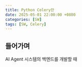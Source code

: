 ```yaml
---
title: Python Celery란
date: 2025-05-01 22:00:00 +0800
categories: [SW]
tags: [SW, Celery]
---
```


## **들어가며**
AI Agent 시스템의 백엔드를 개발할 때 
